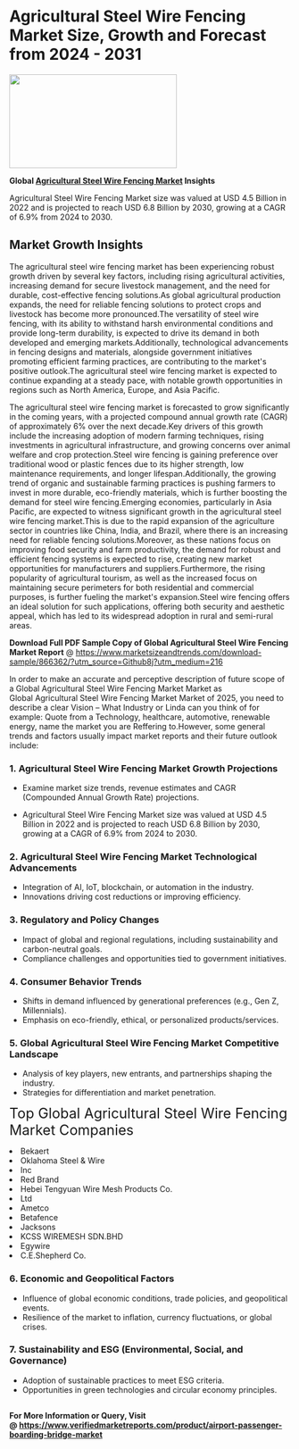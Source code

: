 <H1>Agricultural Steel Wire Fencing Market Size, Growth and Forecast from 2024 - 2031</H1><img class="aligncenter size-medium wp-image-584254" src="https://thirdeyenews.in/wp-content/uploads/2024/09/Global-Market-Research-300x168.jpeg" alt="" width="300" height="168" /><p><strong>Global&nbsp;<a href="https://www.marketsizeandtrends.com/download-sample/866362/?utm_source=Github8j?utm_medium=216">Agricultural Steel Wire Fencing Market</a> Insights</strong></p><p>Agricultural Steel Wire Fencing Market size was valued at USD 4.5 Billion in 2022 and is projected to reach USD 6.8 Billion by 2030, growing at a CAGR of 6.9% from 2024 to 2030.</p><p><h2>Market Growth Insights</h2> <p>The agricultural steel wire fencing market has been experiencing robust growth driven by several key factors, including rising agricultural activities, increasing demand for secure livestock management, and the need for durable, cost-effective fencing solutions.As global agricultural production expands, the need for reliable fencing solutions to protect crops and livestock has become more pronounced.The versatility of steel wire fencing, with its ability to withstand harsh environmental conditions and provide long-term durability, is expected to drive its demand in both developed and emerging markets.Additionally, technological advancements in fencing designs and materials, alongside government initiatives promoting efficient farming practices, are contributing to the market's positive outlook.The agricultural steel wire fencing market is expected to continue expanding at a steady pace, with notable growth opportunities in regions such as North America, Europe, and Asia Pacific.</p> <p>The agricultural steel wire fencing market is forecasted to grow significantly in the coming years, with a projected compound annual growth rate (CAGR) of approximately 6% over the next decade.Key drivers of this growth include the increasing adoption of modern farming techniques, rising investments in agricultural infrastructure, and growing concerns over animal welfare and crop protection.Steel wire fencing is gaining preference over traditional wood or plastic fences due to its higher strength, low maintenance requirements, and longer lifespan.Additionally, the growing trend of organic and sustainable farming practices is pushing farmers to invest in more durable, eco-friendly materials, which is further boosting the demand for steel wire fencing.Emerging economies, particularly in Asia Pacific, are expected to witness significant growth in the agricultural steel wire fencing market.This is due to the rapid expansion of the agriculture sector in countries like China, India, and Brazil, where there is an increasing need for reliable fencing solutions.Moreover, as these nations focus on improving food security and farm productivity, the demand for robust and efficient fencing systems is expected to rise, creating new market opportunities for manufacturers and suppliers.Furthermore, the rising popularity of agricultural tourism, as well as the increased focus on maintaining secure perimeters for both residential and commercial purposes, is further fueling the market's expansion.Steel wire fencing offers an ideal solution for such applications, offering both security and aesthetic appeal, which has led to its widespread adoption in rural and semi-rural areas.</p><p><span class=""><strong>Download Full PDF Sample Copy of Global Agricultural Steel Wire Fencing Market Report</strong> @ <a href="https://www.marketsizeandtrends.com/download-sample/866362/?utm_source=Github8j?utm_medium=216" target="_blank">https://www.marketsizeandtrends.com/download-sample/866362/?utm_source=Github8j?utm_medium=216</a></span></p><p>In order to make an accurate and perceptive description of future scope of a Global&nbsp;Agricultural Steel Wire Fencing Market Market as Global&nbsp;Agricultural Steel Wire Fencing Market Market of 2025, you need to describe a clear Vision &ndash; What Industry or Linda can you think of for example: Quote from a Technology, healthcare, automotive, renewable energy, name the market you are Reffering to.However, some general trends and factors usually impact market reports and their future outlook include:</p><h3>1.&nbsp;<strong>Agricultural Steel Wire Fencing Market Growth Projections</strong></h3><ul><li>Examine market size trends, revenue estimates and CAGR (Compounded Annual Growth Rate) projections.</li><li><p>Agricultural Steel Wire Fencing Market size was valued at USD 4.5 Billion in 2022 and is projected to reach USD 6.8 Billion by 2030, growing at a CAGR of 6.9% from 2024 to 2030.</p></li></ul><h3>2.&nbsp;<strong>Agricultural Steel Wire Fencing Market Technological Advancements</strong></h3><ul><li>Integration of AI, IoT, blockchain, or automation in the industry.</li><li>Innovations driving cost reductions or improving efficiency.</li></ul><h3>3.&nbsp;<strong>Regulatory and Policy Changes</strong></h3><ul><li>Impact of global and regional regulations, including sustainability and carbon-neutral goals.</li><li>Compliance challenges and opportunities tied to government initiatives.</li></ul><h3>4.&nbsp;<strong>Consumer Behavior Trends</strong></h3><ul><li>Shifts in demand influenced by generational preferences (e.g., Gen Z, Millennials).</li><li>Emphasis on eco-friendly, ethical, or personalized products/services.</li></ul><h3>5.&nbsp;<strong>Global Agricultural Steel Wire Fencing Market Competitive Landscape</strong></h3><ul><li>Analysis of key players, new entrants, and partnerships shaping the industry.</li><li>Strategies for differentiation and market penetration.</li></ul><p data-pm-slice="1 1 []"><span style="color: inherit; font-family: inherit; font-size: 25px;">Top Global Agricultural Steel Wire Fencing Market Companies</span></p><div class="" data-test-id=""><p><li>Bekaert</li><li> Oklahoma Steel & Wire</li><li> Inc</li><li> Red Brand</li><li> Hebei Tengyuan Wire Mesh Products Co.</li><li>Ltd</li><li> Ametco</li><li> Betafence</li><li> Jacksons</li><li> KCSS WIREMESH SDN.BHD</li><li> Egywire</li><li> C.E.Shepherd Co.</li></p></div><h3>6.&nbsp;<strong>Economic and Geopolitical Factors</strong></h3><ul><li>Influence of global economic conditions, trade policies, and geopolitical events.</li><li>Resilience of the market to inflation, currency fluctuations, or global crises.</li></ul><h3>7.&nbsp;<strong>Sustainability and ESG (Environmental, Social, and Governance)</strong></h3><ul><li>Adoption of sustainable practices to meet ESG criteria.</li><li>Opportunities in green technologies and circular economy principles.</li></ul><h2><strong style="font-size: 14px;">For More Information or Query, Visit @&nbsp;</strong><a style="background-color: #ffffff; font-size: 14px;" href="https://www.marketsizeandtrends.com/report/agricultural-steel-wire-fencing-market/" target="_blank">https://www.verifiedmarketreports.com/product/airport-passenger-boarding-bridge-market</a></h2>